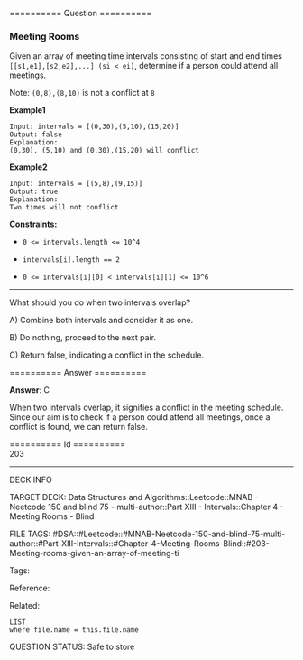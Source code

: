 ========== Question ==========  

### Meeting Rooms

Given an array of meeting time intervals consisting of start and end times `[[s1,e1],[s2,e2],...] (si < ei)`, determine if a person could attend all meetings.

Note: `(0,8),(8,10)` is not a conflict at `8`

**Example1**

```
Input: intervals = [(0,30),(5,10),(15,20)]
Output: false
Explanation:
(0,30), (5,10) and (0,30),(15,20) will conflict
```

**Example2**

```
Input: intervals = [(5,8),(9,15)]
Output: true
Explanation:
Two times will not conflict
```

**Constraints:**

-   `0 <= intervals.length <= 10^4`

-   `intervals[i].length == 2`

-   `0 <= intervals[i][0] < intervals[i][1] <= 10^6`

---

What should you do when two intervals overlap?

A) Combine both intervals and consider it as one.

B) Do nothing, proceed to the next pair.

C) Return false, indicating a conflict in the schedule.  

========== Answer ==========  

**Answer**: C

When two intervals overlap, it signifies a conflict in the meeting schedule. Since our aim is to check if a person could attend all meetings, once a conflict is found, we can return false.

========== Id ==========  
203

---

DECK INFO

TARGET DECK: Data Structures and Algorithms::Leetcode::MNAB - Neetcode 150 and blind 75 - multi-author::Part XIII - Intervals::Chapter 4 - Meeting Rooms - Blind

FILE TAGS: #DSA::#Leetcode::#MNAB-Neetcode-150-and-blind-75-multi-author::#Part-XIII-Intervals::#Chapter-4-Meeting-Rooms-Blind::#203-Meeting-rooms-given-an-array-of-meeting-ti

Tags:

Reference:

Related:

```dataview
LIST
where file.name = this.file.name
```

QUESTION STATUS: Safe to store

